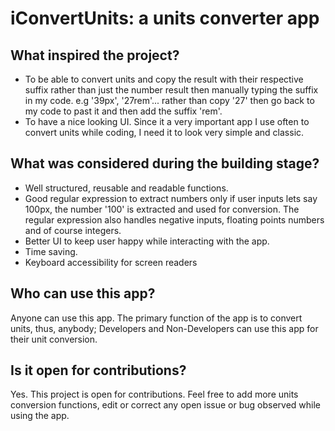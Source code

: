 # iConvertUnits: a units converter app

## What inspired the project?

* To be able to convert units and copy the result with their respective suffix rather than just the number result then manually typing the suffix in my code. e.g '39px', '27rem'... rather than copy '27' then go back to my code to past it and then add the suffix 'rem'.
* To have a nice looking UI. Since it a very important app I use often to convert units while coding, I need it to look very simple and classic.

## What was considered during the building stage?

* Well structured, reusable and readable functions.
* Good regular expression to extract numbers only if user inputs lets say 100px, the number '100' is extracted and used for conversion. The regular expression also handles negative inputs, floating points numbers and of course integers.
* Better UI to keep user happy while interacting with the app.
* Time saving.
* Keyboard accessibility for screen readers

## Who can use this app?

Anyone can use this app. The primary function of the app is to convert units, thus, anybody; Developers and Non-Developers can use this app for their unit conversion.

## Is it open for contributions?

Yes. This project is open for contributions. Feel free to add more units conversion functions, edit or correct any open issue or bug observed while using the app.
